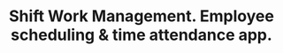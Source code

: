 ---
name: shyfter
image: /assets/img/shyfter.webp
image_alt: Shyfter dashboard screenshot
title: Shift Work Management. Employee scheduling & time attendance app.
demo: shyfter.dsalim.dev
stack:
  - React (webapp)
  - React Native (mobile)
  - Apache Cordova (embedded)
  - Laravel API
  - MySQL
  - Redis
  - Mailgun
  - Twillio
  - ChargeBee
description: Fixed or flexible schedules, planning and schedule management app
  that saves considerable time. With leaves and absences management and time &
  attendance, track the work time of employees in a transparent way.
---
